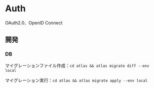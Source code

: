 # Auth

OAuth2.0、OpenID Connect

## 開発

### DB

マイグレーションファイル作成：`cd atlas && atlas migrate diff --env local`

マイグレーション実行：`cd atlas && atlas migrate apply --env local`
